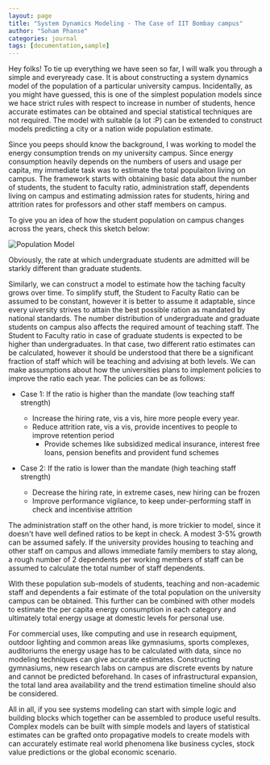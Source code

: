 ```yaml
---
layout: page
title: "System Dynamics Modeling - The Case of IIT Bombay campus"
author: "Soham Phanse"
categories: journal
tags: [documentation,sample]
---
```



Hey folks! To tie up everything we have seen so far, I will walk you through a simple and everyready case. It is about constructing a system dynamics model of the population of a particular university campus. Incidentally, as you might have guessed, this is one of the simplest population models since we hace strict rules with respect to increase in number of students, hence accurate estimates can be obtained and special statistical techniques are not required. The model with suitable (a lot :P) can be extended to construct models predicting a city or a nation wide population estimate.

Since you peeps should know the background, I was working to model the energy consumption trends on my university campus. Since energy consumption heavily depends on the numbers of users and usage per capita, my immediate task was to estimate the total populaiton living on campus. The framework starts with obtaining basic data about the number of students, the student to faculty ratio, administration staff, dependents living on campus and estimating admission rates for students, hiring and attrition rates for professors and other staff members on campus.

To give you an idea of how the student population on campus changes across the years, check this sketch below:

![Population Model](https://sohamphanseiitb.github.io/Think-in-Systems/assets/system-dynamics/population%20blog.jpg)

Obviously, the rate at which undergraduate students are admitted will be starkly different than graduate students.

Similarly, we can construct a model to estimate how the taching faculty grows over time. To simplify stuff, the Student to Faculty Ratio can be assumed to be constant, however it is better to assume it adaptable, since every uiversity strives to attain the best possible ration as mandated by national standards. The number distribution of undergraduate and graduate students on campus also affects the required amount of teaching staff. The Student to Faculty ratio in case of graduate students is expected to be higher than undergraduates. In that case, two different ratio estimates can be calculated, however it should be understood that there be a significant fraction of staff which will be teaching and advising at both levels. We can make assumptions about how the universities plans to implement policies to improve the ratio each year. The policies can be as follows:

- Case 1: If the ratio is higher than the mandate (low teaching staff strength)
  - Increase the hiring rate, vis a vis, hire more people every year. 
  - Reduce attrition rate, vis a vis, provide incentives to people to improve retention period
    -  Provide schemes like subsidized medical insurance, interest free loans, pension benefits and provident fund schemes

- Case 2: If the ratio is lower than the mandate (high teaching staff strength)
  -  Decrease the hiring rate, in extreme cases, new hiring can be frozen
  -  Improve performance vigilance, to keep under-performing staff in check and incentivise attrition

The administration staff on the other hand, is more trickier to model, since it doesn't have well defined ratios to be kept in check. A modest 3-5% growth can be assumed safely. If the university provides housing to teaching and other staff on campus and allows immediate family members to stay along, a rough number of 2 dependents per working members of staff can be assumed to calculate the total number of staff dependents. 

With these population sub-models of students, teaching and non-academic staff and dependents a fair estimate of the total population on the university campus can be obtained. This further can be combined with other models to estimate the per capita energy consumption in each category and ultimately total energy usage at domestic levels for personal use. 

For commercial uses, like computing and use in research equipment, outdoor lighting and common areas like gymnasiums, sports complexes, auditoriums the energy usage has to be calculated with data, since no modeling techniques can give accurate estimates. Constructing gymnasiums, new research labs on campus are discrete events by nature and cannot be predicted beforehand. In cases of infrastructural expansion, the total land area availability and the trend estimation timeline should also be considered.

All in all, if you see systems modeling can start with simple logic and building blocks which together can be assembled to produce useful results. Complex models can be built with simple models and layers of statistical estimates can be grafted onto propagative models to create models with can accurately estimate real world phenomena like business cycles, stock value predictions or the global economic scenario. 
